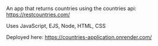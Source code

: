 An app that returns countries using the countries api: https://restcountries.com/

Uses JavaScript, EJS, Node, HTML, CSS

Deployed here: https://countries-application.onrender.com/
